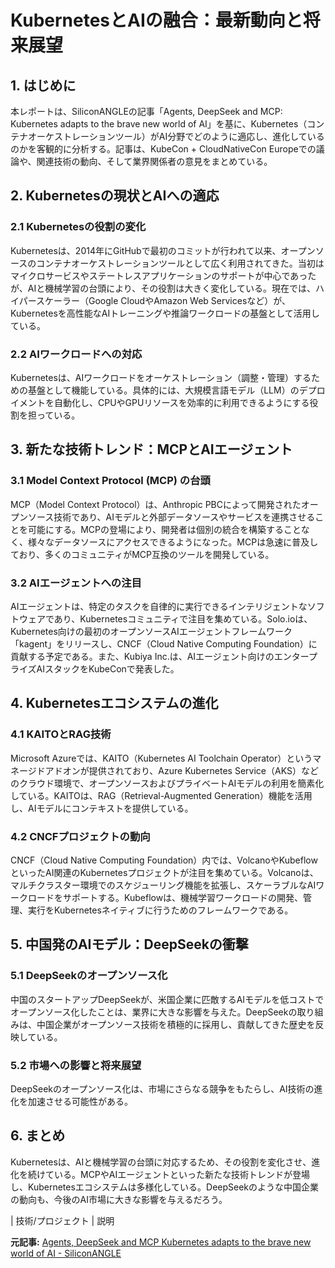 # KubernetesとAIの融合：最新動向と将来展望

## 1. はじめに

本レポートは、SiliconANGLEの記事「Agents, DeepSeek and MCP: Kubernetes adapts to the brave new world of AI」を基に、Kubernetes（コンテナオーケストレーションツール）がAI分野でどのように適応し、進化しているのかを客観的に分析する。記事は、KubeCon + CloudNativeCon Europeでの議論や、関連技術の動向、そして業界関係者の意見をまとめている。

## 2. Kubernetesの現状とAIへの適応

### 2.1 Kubernetesの役割の変化

Kubernetesは、2014年にGitHubで最初のコミットが行われて以来、オープンソースのコンテナオーケストレーションツールとして広く利用されてきた。当初はマイクロサービスやステートレスアプリケーションのサポートが中心であったが、AIと機械学習の台頭により、その役割は大きく変化している。現在では、ハイパースケーラー（Google CloudやAmazon Web Servicesなど）が、Kubernetesを高性能なAIトレーニングや推論ワークロードの基盤として活用している。

### 2.2 AIワークロードへの対応

Kubernetesは、AIワークロードをオーケストレーション（調整・管理）するための基盤として機能している。具体的には、大規模言語モデル（LLM）のデプロイメントを自動化し、CPUやGPUリソースを効率的に利用できるようにする役割を担っている。

## 3. 新たな技術トレンド：MCPとAIエージェント

### 3.1 Model Context Protocol (MCP) の台頭

MCP（Model Context Protocol）は、Anthropic PBCによって開発されたオープンソース技術であり、AIモデルと外部データソースやサービスを連携させることを可能にする。MCPの登場により、開発者は個別の統合を構築することなく、様々なデータソースにアクセスできるようになった。MCPは急速に普及しており、多くのコミュニティがMCP互換のツールを開発している。

### 3.2 AIエージェントへの注目

AIエージェントは、特定のタスクを自律的に実行できるインテリジェントなソフトウェアであり、Kubernetesコミュニティで注目を集めている。Solo.ioは、Kubernetes向けの最初のオープンソースAIエージェントフレームワーク「kagent」をリリースし、CNCF（Cloud Native Computing Foundation）に貢献する予定である。また、Kubiya Inc.は、AIエージェント向けのエンタープライズAIスタックをKubeConで発表した。

## 4. Kubernetesエコシステムの進化

### 4.1 KAITOとRAG技術

Microsoft Azureでは、KAITO（Kubernetes AI Toolchain Operator）というマネージドアドオンが提供されており、Azure Kubernetes Service（AKS）などのクラウド環境で、オープンソースおよびプライベートAIモデルの利用を簡素化している。KAITOは、RAG（Retrieval-Augmented Generation）機能を活用し、AIモデルにコンテキストを提供している。

### 4.2 CNCFプロジェクトの動向

CNCF（Cloud Native Computing Foundation）内では、VolcanoやKubeflowといったAI関連のKubernetesプロジェクトが注目を集めている。Volcanoは、マルチクラスター環境でのスケジューリング機能を拡張し、スケーラブルなAIワークロードをサポートする。Kubeflowは、機械学習ワークロードの開発、管理、実行をKubernetesネイティブに行うためのフレームワークである。

## 5. 中国発のAIモデル：DeepSeekの衝撃

### 5.1 DeepSeekのオープンソース化

中国のスタートアップDeepSeekが、米国企業に匹敵するAIモデルを低コストでオープンソース化したことは、業界に大きな影響を与えた。DeepSeekの取り組みは、中国企業がオープンソース技術を積極的に採用し、貢献してきた歴史を反映している。

### 5.2 市場への影響と将来展望

DeepSeekのオープンソース化は、市場にさらなる競争をもたらし、AI技術の進化を加速させる可能性がある。

## 6. まとめ

Kubernetesは、AIと機械学習の台頭に対応するため、その役割を変化させ、進化を続けている。MCPやAIエージェントといった新たな技術トレンドが登場し、Kubernetesエコシステムは多様化している。DeepSeekのような中国企業の動向も、今後のAI市場に大きな影響を与えるだろう。

| 技術/プロジェクト | 説明 

**元記事:** [Agents, DeepSeek and MCP Kubernetes adapts to the brave new world of AI - SiliconANGLE](https://siliconangle.com/2025/04/04/agents-deepseek-mcp-kubernetes-adapts-brave-new-world-ai/)